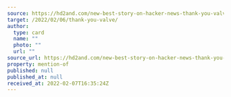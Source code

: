 ```yaml
---
source: https://hd2and.com/new-best-story-on-hacker-news-thank-you-valve/
target: /2022/02/06/thank-you-valve/
author:
  type: card
  name: ""
  photo: ""
  url: ""
source_url: https://hd2and.com/new-best-story-on-hacker-news-thank-you-valve/
property: mention-of
published: null
published_at: null
received_at: 2022-02-07T16:35:24Z
---
```


